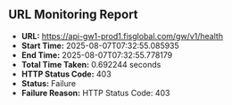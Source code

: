 ## URL Monitoring Report

- **URL:** https://api-gw1-prod1.fisglobal.com/gw/v1/health
- **Start Time:** 2025-08-07T07:32:55.085935
- **End Time:** 2025-08-07T07:32:55.778179
- **Total Time Taken:** 0.692244 seconds
- **HTTP Status Code:** 403
- **Status:** Failure
- **Failure Reason:** HTTP Status Code: 403
